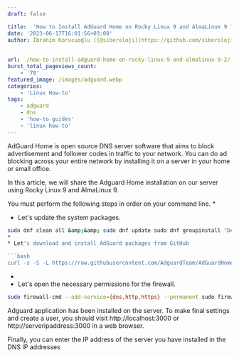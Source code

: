 ```yaml
---
draft: false

title:  'How to Install AdGuard Home on Rocky Linux 9 and AlmaLinux 9 ?'
date: '2023-06-17T16:01:56+03:00'
author: İbrahim Korucuoğlu ([@siberoloji](https://github.com/siberoloji))
 
 
url:  /how-to-install-adguard-home-on-rocky-linux-9-and-almalinux-9-2/
burst_total_pageviews_count:
    - '78'
featured_image: /images/adguard.webp
categories:
    - 'Linux How-to'
tags:
    - adguard
    - dns
    - 'how-to guides'
    - 'linux how-to'
---
```

AdGuard Home is open source DNS server software that aims to block advertisement and follower codes in traffic to your network. You can do ad blocking across your entire network by installing it on a server in your home or small office.

In this article, we will share the Adguard Home installation on our server using Rocky Linux 9 and AlmaLinux 9.

You must perform the following steps in order on your command line.
* 
* Let's update the system packages.

```bash
sudo dnf clean all &amp;&amp; sudo dnf update sudo dnf groupinstall "Development Tools"```
* 
* Let's download and install AdGuard packages from GitHub

```bash
curl -s -S -L https://raw.githubusercontent.com/AdguardTeam/AdGuardHome/master/scripts/install.sh | sh -s -- -v
```
* 
* Let's open the necessary permissions for the firewall.

```bash
sudo firewall-cmd --add-service={dns,http,https} --permanent sudo firewall-cmd --add-port=3000/tcp --permanent sudo firewall-cmd --reload
```

Adguard application has been installed on the server. To make final settings and create a user, you should visit http://localhost:3000 or http://serveripaddress:3000 in a web browser.

Finally, you can enter the IP address of the server you have installed in the DNS IP addresses 
